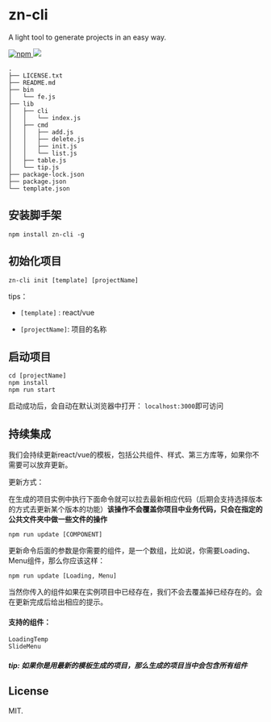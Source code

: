 # zn-cli

A light tool to generate projects in an easy way.

<p align="left">
  <a href="https://www.npmjs.com/package/zn-cli">
  	<img alt="npm" src="https://img.shields.io/npm/v/zn-cli.svg">
  </a>
<a href="https://github.com/ZnFrontEnd/zn-cli/blob/master/LICENSE.txt">
  <img src="https://img.shields.io/cocoapods/l/Kingfisher.svg?style=flat"></a>
</p>



```
.
├── LICENSE.txt
├── README.md
├── bin
│   └── fe.js
├── lib
│   ├── cli
│   │   └── index.js
│   ├── cmd
│   │   ├── add.js
│   │   ├── delete.js
│   │   ├── init.js
│   │   └── list.js
│   ├── table.js
│   └── tip.js
├── package-lock.json
├── package.json
└── template.json
```

## 安装脚手架

```nginx
npm install zn-cli -g
```

## 初始化项目

```nginx
zn-cli init [template] [projectName]
```

tips：

* `[template]` : react/vue

* `[projectName]`: 项目的名称

## 启动项目

```
cd [projectName]
npm install
npm run start
```

启动成功后，会自动在默认浏览器中打开： `localhost:3000`即可访问

## 持续集成

我们会持续更新react/vue的模板，包括公共组件、样式、第三方库等，如果你不需要可以放弃更新。

更新方式：

在生成的项目实例中执行下面命令就可以拉去最新相应代码（后期会支持选择版本的方式去更新某个版本的功能）**该操作不会覆盖你项目中业务代码，只会在指定的公共文件夹中做一些文件的操作**

```
npm run update [COMPONENT]
```

更新命令后面的参数是你需要的组件，是一个数组，比如说，你需要Loading、Menu组件，那么你应该这样：

```
npm run update [Loading, Menu]
```

当然你传入的组件如果在实例项目中已经存在，我们不会去覆盖掉已经存在的。会在更新完成后给出相应的提示。

#### 支持的组件：

```
LoadingTemp
SlideMenu
```

##### tip: 如果你是用最新的模板生成的项目，那么生成的项目当中会包含所有组件

## License

MIT.


